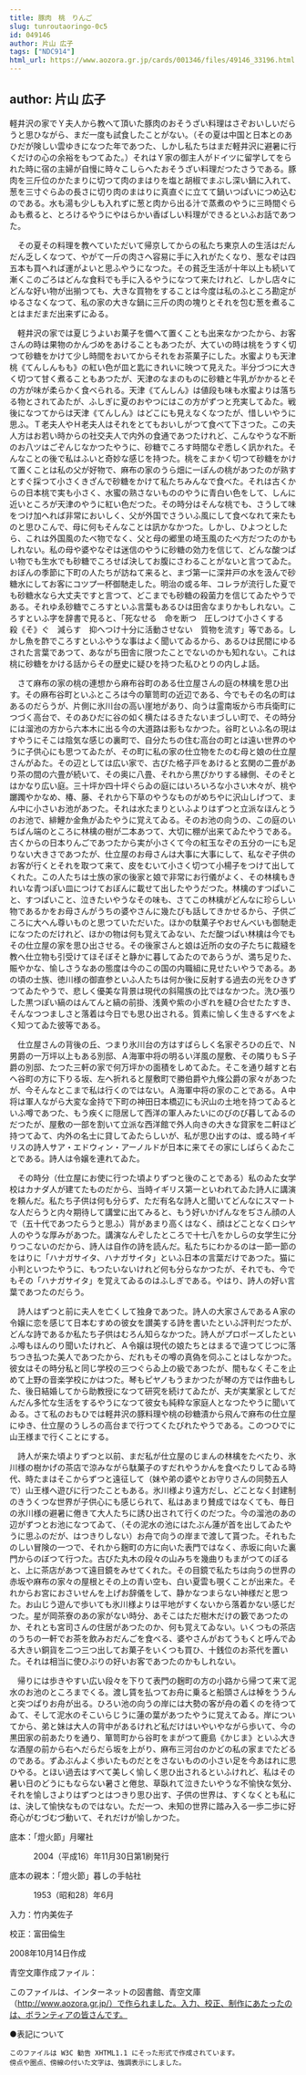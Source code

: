 ```yaml
---
title: 豚肉　桃　りんご
slug: tunroutaoringo-0c5
id: 049146
author: 片山 広子
tags: ["NDC914"]
html_url: https://www.aozora.gr.jp/cards/001346/files/49146_33196.html
---
```


## author: 片山 広子

軽井沢の家でＹ夫人から教へて頂いた豚肉のおそうざい料理はさぞおいしいだらうと思ひながら、まだ一度も試食したことがない。（その夏は中国と日本とのあひだが険しい雲ゆきになつた年であつた、しかし私たちはまだ軽井沢に避暑に行くだけの心の余裕をもつてゐた。）それはＹ家の御主人がドイツに留学してをられた時に宿の主婦が自慢に時々こしらへたおそうざい料理だつたさうである。豚肉を三斤位のかたまりに切つて肉のまはりを塩と胡椒でまぶし深い鍋に入れて、葱を三寸ぐらゐの長さに切り肉のまはりに真直ぐに立てて鍋いつぱいにつめ込むのである。水も湯も少しも入れずに葱と肉から出る汁で蒸煮のやうに三時間ぐらゐも煮ると、とろけるやうにやはらかい香ばしい料理ができるといふお話であつた。

　その夏その料理を教へていただいて帰京してからの私たち東京人の生活はだんだん乏しくなつて、やがて一斤の肉さへ容易に手に入れがたくなり、葱なぞは四五本も買へれば運がよいと思ふやうになつた。その貧乏生活が十年以上も続いて漸くこのごろはどんな食料でも手に入るやうになつて来たけれど、しかし店々にどんな好い物が出揃つても、大きな買物をすることは今度は私のふところ勘定がゆるさなくなつて、私の家の大きな鍋に三斤の肉の塊りとそれを包む葱を煮ることはまだまだ出来ずにゐる。

　軽井沢の家では夏じうよいお菓子を備へて置くことも出来なかつたから、お客さんの時は果物のかんづめをあけることもあつたが、大ていの時は桃をうすく切つて砂糖をかけて少し時間をおいてからそれをお茶菓子にした。水蜜よりも天津桃《てんしんもも》の紅い色が皿と匙にきれいに映つて見えた。半分づつに大きく切つて甘く煮ることもあつたが、天津のなまのものに砂糖と牛乳がかかるとその方が味が柔らかく食べられる。天津《てんしん》は値段も味も水蜜よりは落ちる物とされてゐたが、ふしぎに夏のおやつにはこの方がずつと充実してゐた。戦後になつてからは天津《てんしん》はどこにも見えなくなつたが、惜しいやうに思ふ。Ｔ老夫人やＨ老夫人はそれをとてもおいしがつて食べて下さつた。この夫人方はお若い時からの社交夫人で内外の食通であつたけれど、こんなやうな不断のお八ツはごぞんじなかつたやうに、砂糖でころす時間なぞ悉しく訊かれた。そんなことの後で私はふいと奇妙な感じを持つた。桃をこまかく切つて砂糖をかけて置くことは私の父が好物で、麻布の家のうら畑に一ぽんの桃があつたのが熟すとすぐ採つて小さくきざんで砂糖をかけて私たちみんなで食べた。それは古くからの日本桃で実も小さく、水蜜の熟さないもののやうに青白い色をして、しんに近いところが天津のやうに紅い色だつた。その時分はそんな桃でも、さうして味をつけ加へれば非常においしく、父が外国でさういふ風にして食べなれて来たものと思ひこんで、母に何もそんなことは訊かなかつた。しかし、ひよつとしたら、これは外国風のたべ物でなく、父と母の郷里の埼玉風のたべ方だつたのかもしれない。私の母や婆やなぞは迷信のやうに砂糖の効力を信じて、どんな酸つぱい物でも生水でも砂糖でころせば決してお腹にさわることがないと言つてゐた。おぼんの季節に下町の人たちが訪ねて来ると、まづ第一に深井戸の水を汲んで砂糖水にしてお客にコツプ一杯御馳走した。明治の或る年、コレラが流行した夏でも砂糖水なら大丈夫ですと言つて、どこまでも砂糖の殺菌力を信じてゐたやうである。それゆゑ砂糖でころすといふ言葉もあるひは田舎なまりかもしれない。ころすといふ字を辞書で見ると、「死なせる　命を断つ　圧しつけて小さくする　殺《そ》ぐ　減らす　抑へつけ十分に活動させない　質物を流す」等である。しかし魚を酢でころすといふやうな事はよく聞いてゐるから、あるひは民間にゆるされた言葉であつて、あながち田舎に限つたことでないのかも知れない。これは桃に砂糖をかける話からその歴史に疑ひを持つた私ひとりの内しよ話。

　さて麻布の家の桃の連想から麻布谷町のある仕立屋さんの庭の林檎を思ひ出す。その麻布谷町といふところは今の箪笥町の近辺である、今でもその名の町はあるのだらうが、片側に氷川台の高い崖地があり、向うは霊南坂から市兵衛町につづく高台で、そのあひだに谷の如く横たはるきたないまづしい町で、その時分には溜池の方から六本木に出る今の大道路は影もなかつた。谷町といふ名の現はすやうにそこは陰気な感じの裏町で、自分たちの住む高台の町とは遠い世界のやうに子供心にも思つてゐたが、その町に私の家の仕立物をたのむ母と娘の仕立屋さんがゐた。その辺としては広い家で、古びた格子戸をあけると玄関の二畳があり茶の間の六畳が続いて、その奥に八畳、それから黒びかりする縁側、そのそとはかなり広い庭。三十坪か四十坪ぐらゐの庭にはいろいろな小さい木々が、桃や躑躅やかなめ、椿、藤、それから下草のやうなものがめちやに沢山しげつて、まん中に小さいお池があつた。それは水たまりといふよりはずつと立派なほんとうのお池で、緋鯉か金魚がゐたやうに覚えてゐる。そのお池の向うの、この庭のいちばん端のところに林檎の樹が二本あつて、大切に棚が出来てゐたやうである。古くからの日本りんごであつたから実が小さくて今の紅玉なぞの五分の一にも足りない大きさであつたが、仕立屋のお母さんは大事に大事にして、私なぞ子供のお客が行くとそれを取つて来て、皮をむいて小さく切つて小楊子をつけて出してくれた。この人たちは士族の家の後家と娘で非常にお行儀がよく、その林檎もきれいな青つぽい皿につけておぼんに載せて出したやうだつた。林檎のすつぱいこと、すつぱいこと、泣きたいやうなその味も、さてこの林檎がどんなに珍らしい物であるかをお母さんがうちの婆やさんに幾たびも話してきかせるから、子供ごころに大へん尊いものと思つていただいた。ほかの駄菓子やおせんべいも御馳走になつたのだけれど、ほかの物は何も覚えてゐない、ただ酸つぱい林檎は今でもその仕立屋の家を思ひ出させる。その後家さんと娘は近所の女の子たちに裁縫を教へ仕立物も引受けてほそぼそと静かに暮してゐたのであらうが、満ち足りた、賑やかな、愉しさうなあの態度は今のこの国の内職組に見せたいやうである。あの頃の士族、徳川様の御直参といふ人たちは何か後に反射する過去の光をひきずつてゐたやうで、悲しく優美な背景は現代の斜陽族の比ではなかつた。洗ひ張りした黒つぽい縞のはんてんと縞の前掛、浅黄や紫の小ぎれを縫ひ合せたたすき、そんなつつましさと落着は今日でも思ひ出される。質素に愉しく生きるすべをよく知つてゐた彼等である。

　仕立屋さんの背後の丘、つまり氷川台の方はすばらしく名家ぞろひの丘で、Ｎ男爵の一万坪以上もある別邸、Ａ海軍中将の明るい洋風の屋敷、その隣りもＳ子爵の別邸、たつた三軒の家で何万坪かの面積をしめてゐた。そこを通り越すと右へ谷町の方に下りる坂、左へ折れると屋敷町で勝伯爵や九條公爵の家々があつたが、今そんなとこまで私は行くのではない。Ａ海軍中将の家のことである。Ａ中将は軍人ながら大変な金持で下町の神田日本橋辺にも沢山の土地を持つてゐるといふ噂であつた、もう疾くに隠居して西洋の軍人みたいにのびのび暮してゐるのだつたが、屋敷の一部を割いて立派な西洋館で外人向きの大きな貸家を二軒ほど持つてゐて、内外の名士に貸してゐたらしいが、私が思ひ出すのは、或る時イギリスの詩人サア・エドウィン・アーノルドが日本に来てその家にしばらくゐたことである。詩人は令嬢を連れてゐた。

　その時分（仕立屋にお使に行つた頃よりずつと後のことである）私のゐた女学校はカナダ人が建てたものだから、当時イギリス第一といわれてゐた詩人に講演を頼んだ。私たち子供は何も分らず、ただ有名な詩人と聞いてどんなにスマートな人だらうと内々期待して講堂に出てみると、もう好いかげんなをぢさん顔の人で（五十代であつたらうと思ふ）背があまり高くはなく、顔はどことなくロシヤ人のやうな厚みがあつた。講演なんぞしたところで十七八をかしらの女学生に分りつこないのだから、詩人は自作の詩を読んだ。私たちにわかるのは一節一節のをはりに「ハナガサイタ、ハナガサイタ」といふ日本の言葉だけであつた。猫に小判といつたやうに、もつたいないけれど何も分らなかつたが、それでも、今でもその「ハナガサイタ」を覚えてゐるのはふしぎである。やはり、詩人の好い言葉であつたのだらう。

　詩人はずつと前に夫人を亡くして独身であつた。詩人の大家さんであるＡ家の令嬢に恋を感じて日本むすめの彼女を讃美する詩を書いたといふ評判だつたが、どんな詩であるか私たち子供はむろん知らなかつた。詩人がプロポーズしたといふ噂もほんのり聞いたけれど、Ａ令嬢は現代の娘たちとはまるで違つてじつに落ちつき払つた美人であつたから、だれもその噂の真偽を伺ふことはしなかつた。彼女はその時分私と同じ学校の三つぐらゐ上の級であつたが、間もなくそこを止めて上野の音楽学校にかはつた。琴もピヤノもうまかつたが琴の方では作曲もした、後日結婚してから助教授になつて研究を続けてゐたが、夫が実業家としてだんだん多忙な生活をするやうになつて彼女も純粋な家庭人となつたやうに聞いてゐる。さて私のおもひでは軽井沢の豚料理や桃の砂糖漬から飛んで麻布の仕立屋にゆき、仕立屋のうしろの高台まで行つてくたびれたやうである。このつひでに山王様まで行くことにする。

　詩人が来た頃よりずつと以前、まだ私が仕立屋のじまんの林檎をたべたり、氷川様の樹かげの茶店で涼みながら駄菓子のすだれやうかんを食べたりしてゐる時代、時たまはそこからずつと遠征して（妹や弟の婆やとお守りさんの同勢五人で）山王様へ遊びに行つたこともある。氷川様より遠方だし、どことなく封建制のきうくつな世界が子供心にも感じられて、私はあまり賛成ではなくても、毎日の氷川様の避暑に倦きて大人たちに誘ひ出されて行くのだつた。今の溜池のあの辺がずつとお池になつてゐて、（その泥水の池にはたぶん蓮が首を出してゐたやうに思ふのだが、はつきりしない）お舟で向うの岸まで渡して貰つた。それもたのしい冒険の一つで、それから麹町の方に向いた表門ではなく、赤坂に向いた裏門からのぼつて行つた。古びた丸木の段々の山みちを幾曲りもまがつてのぼると、上に茶店があつて遠目鏡をみせてくれた。その目鏡で私たちは向うの世界の赤坂や麻布の家々の屋根とその上の青い空も、白い夏雲も覗くことが出来た。それからお宮におさいせんを上げお辞儀をして、静かなつまらない神様だと思つた。お山じう遊んで歩いても氷川様よりは平地がすくないから落着かない感じだつた。星が岡茶寮のあの家がない時分、あそこはただ樹木だけの籔であつたのか、それとも宮司さんの住居があつたのか、何も覚えてゐない。いくつもの茶店のうちの一軒でお茶を飲みおだんごを食べる、婆やさんがおてうもくと呼んでゐる大きい銅貨を二つ三つ出してお菓子をいくつも買ひ、十銭位のお茶代を置いた。それは相当に使ひぶりの好いお客であつたのかもしれない。

　帰りには歩きやすい広い段々を下りて表門の麹町の方の小路から帰つて来て泥水のお池のところまでくる。渡し賃を払つてお舟に乗ると船頭さんは棹をううんと突つぱりお舟が出る。ひろい池の向うの岸には大勢の客が舟の着くのを待つてゐて、そして泥水のそこいらじうに蓮の葉があつたやうに覚えてゐる。岸についてから、弟と妹は大人の背中があるけれど私だけはいやいやながら歩いて、今の黒田家の前あたりを通り、箪笥町から谷町をまがつて鹿島《かじま》といふ大きな酒屋の前から右へだらだら坂を上がり、麻布三河台のかどの私の家までたどるのである。ずゐぶんよく歩いたものだとをさないものの小さい足を今あはれに思ひやる。とほい過去はすべて美しく愉しく思ひ出されるといふけれど、私はその暑い日のどうにもならない暑さと倦怠、草臥れて泣きたいやうな不愉快な気分、それを愉しさよりはずつとはつきり思ひ出す、子供の世界は、すくなくとも私には、決して愉快なものではない。ただ一つ、未知の世界に踏み入る一歩二歩に好奇心がむづむづ動いて、それだけが愉しかつた。













底本：「燈火節」月曜社


　　　2004（平成16）年11月30日第1刷発行

底本の親本：「燈火節」暮しの手帖社

　　　1953（昭和28）年6月

入力：竹内美佐子

校正：富田倫生

2008年10月14日作成

青空文庫作成ファイル：

このファイルは、インターネットの図書館、青空文庫（http://www.aozora.gr.jp/）で作られました。入力、校正、制作にあたったのは、ボランティアの皆さんです。











●表記について


	このファイルは W3C 勧告 XHTML1.1 にそった形式で作成されています。
	傍点や圏点、傍線の付いた文字は、強調表示にしました。